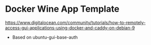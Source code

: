 # Docker Wine App Template

https://www.digitalocean.com/community/tutorials/how-to-remotely-access-gui-applications-using-docker-and-caddy-on-debian-9


* Based on ubuntu-gui-base-auth

